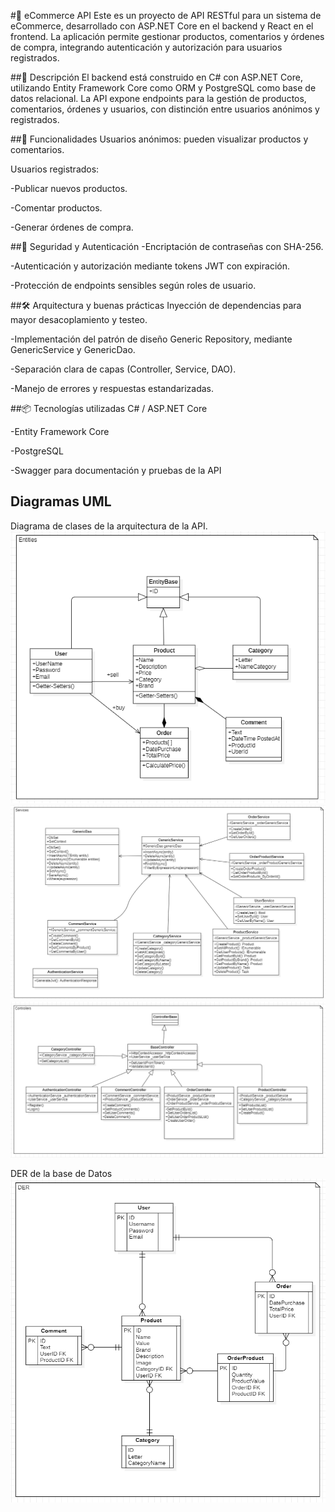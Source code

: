 #🛒 eCommerce API
Este es un proyecto de API RESTful para un sistema de eCommerce, desarrollado con ASP.NET Core en el backend y React en el frontend. La aplicación permite gestionar productos, comentarios y órdenes de compra, integrando autenticación y autorización para usuarios registrados.

##🧾 Descripción
El backend está construido en C# con ASP.NET Core, utilizando Entity Framework Core como ORM y PostgreSQL como base de datos relacional. La API expone endpoints para la gestión de productos, comentarios, órdenes y usuarios, con distinción entre usuarios anónimos y registrados.

##🚀 Funcionalidades
Usuarios anónimos: pueden visualizar productos y comentarios.

Usuarios registrados:

-Publicar nuevos productos.

-Comentar productos.

-Generar órdenes de compra.

##🔐 Seguridad y Autenticación
-Encriptación de contraseñas con SHA-256.

-Autenticación y autorización mediante tokens JWT con expiración.

-Protección de endpoints sensibles según roles de usuario.

##🛠️ Arquitectura y buenas prácticas
Inyección de dependencias para mayor desacoplamiento y testeo.

-Implementación del patrón de diseño Generic Repository, mediante GenericService y GenericDao.

-Separación clara de capas (Controller, Service, DAO).

-Manejo de errores y respuestas estandarizadas.

##📦 Tecnologías utilizadas
C# / ASP.NET Core

-Entity Framework Core

-PostgreSQL

-Swagger para documentación y pruebas de la API

## Diagramas UML
Diagrama de clases de la arquitectura de la API.
![ENTITIES!](UML/Entities.png)
![SERVICES!](UML/Services.png)
![CONTROLLERS!](UML/Controllers.png)

DER de la base de Datos 
![DER!](UML/DER.png)

